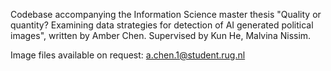 Codebase accompanying the Information Science master thesis "Quality or quantity? Examining data strategies for detection of AI generated political images", written by Amber Chen.
Supervised by Kun He, Malvina Nissim.

Image files available on request: a.chen.1@student.rug.nl
